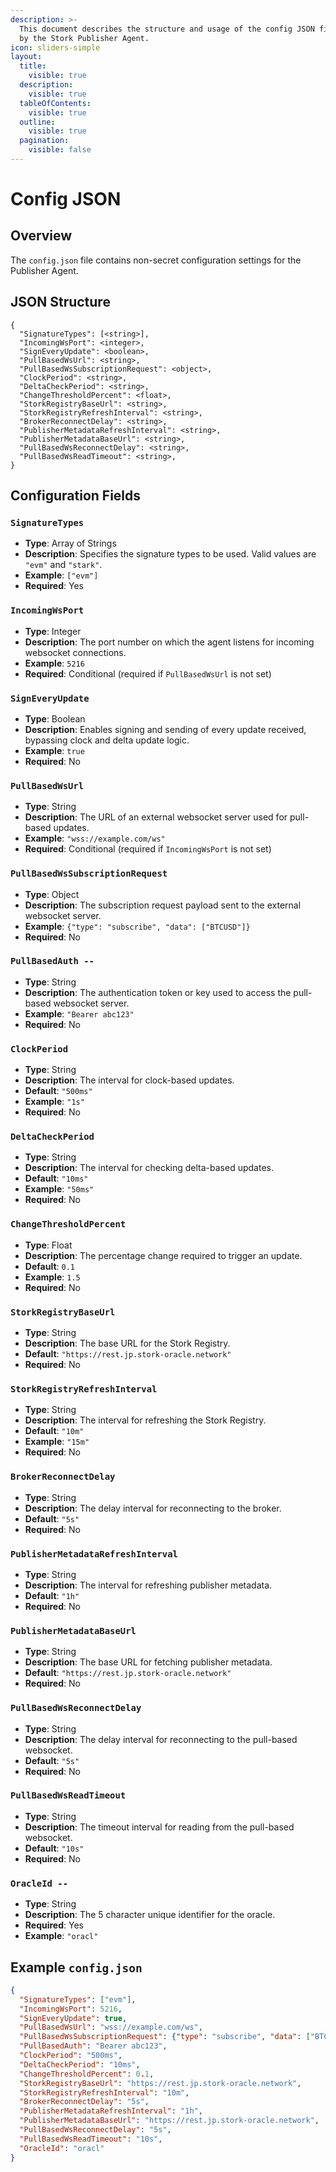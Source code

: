 ```yaml
---
description: >-
  This document describes the structure and usage of the config JSON file used
  by the Stork Publisher Agent.
icon: sliders-simple
layout:
  title:
    visible: true
  description:
    visible: true
  tableOfContents:
    visible: true
  outline:
    visible: true
  pagination:
    visible: false
---
```


# Config JSON

## Overview

The `config.json` file contains non-secret configuration settings for the Publisher Agent.

## JSON Structure

```
{
  "SignatureTypes": [<string>],
  "IncomingWsPort": <integer>,
  "SignEveryUpdate": <boolean>,
  "PullBasedWsUrl": <string>,
  "PullBasedWsSubscriptionRequest": <object>,
  "ClockPeriod": <string>,
  "DeltaCheckPeriod": <string>,
  "ChangeThresholdPercent": <float>,
  "StorkRegistryBaseUrl": <string>,
  "StorkRegistryRefreshInterval": <string>,
  "BrokerReconnectDelay": <string>,
  "PublisherMetadataRefreshInterval": <string>,
  "PublisherMetadataBaseUrl": <string>,
  "PullBasedWsReconnectDelay": <string>,
  "PullBasedWsReadTimeout": <string>,
}
```

## Configuration Fields

### **`SignatureTypes`**

* **Type**: Array of Strings
* **Description**: Specifies the signature types to be used. Valid values are `"evm"` and `"stark"`.
* **Example**: `["evm"]`
* **Required**: Yes

### **`IncomingWsPort`**

* **Type**: Integer
* **Description**: The port number on which the agent listens for incoming websocket connections.
* **Example**: `5216`
* **Required**: Conditional (required if `PullBasedWsUrl` is not set)

### **`SignEveryUpdate`**

* **Type**: Boolean
* **Description**: Enables signing and sending of every update received, bypassing clock and delta update logic.
* **Example**: `true`
* **Required**: No

### **`PullBasedWsUrl`**

* **Type**: String
* **Description**: The URL of an external websocket server used for pull-based updates.
* **Example**: `"wss://example.com/ws"`
* **Required**: Conditional (required if `IncomingWsPort` is not set)

### **`PullBasedWsSubscriptionRequest`**

* **Type**: Object
* **Description**: The subscription request payload sent to the external websocket server.
* **Example**: `{"type": "subscribe", "data": ["BTCUSD"]}`
* **Required**: No

### **`PullBasedAuth --`**

* **Type**: String
* **Description**: The authentication token or key used to access the pull-based websocket server.
* **Example**: `"Bearer abc123"`
* **Required**: No

### **`ClockPeriod`**

* **Type**: String
* **Description**: The interval for clock-based updates.
* **Default**: `"500ms"`
* **Example**: `"1s"`
* **Required**: No

### **`DeltaCheckPeriod`**

* **Type**: String
* **Description**: The interval for checking delta-based updates.
* **Default**: `"10ms"`
* **Example**: `"50ms"`
* **Required**: No

### **`ChangeThresholdPercent`**

* **Type**: Float
* **Description**: The percentage change required to trigger an update.
* **Default**: `0.1`
* **Example**: `1.5`
* **Required**: No

### **`StorkRegistryBaseUrl`**

* **Type**: String
* **Description**: The base URL for the Stork Registry.
* **Default**: `"https://rest.jp.stork-oracle.network"`
* **Required**: No

### **`StorkRegistryRefreshInterval`**

* **Type**: String
* **Description**: The interval for refreshing the Stork Registry.
* **Default**: `"10m"`
* **Example**: `"15m"`
* **Required**: No

### **`BrokerReconnectDelay`**

* **Type**: String
* **Description**: The delay interval for reconnecting to the broker.
* **Default**: `"5s"`
* **Required**: No

### **`PublisherMetadataRefreshInterval`**

* **Type**: String
* **Description**: The interval for refreshing publisher metadata.
* **Default**: `"1h"`
* **Required**: No

### **`PublisherMetadataBaseUrl`**

* **Type**: String
* **Description**: The base URL for fetching publisher metadata.
* **Default**: `"https://rest.jp.stork-oracle.network"`
* **Required**: No

### **`PullBasedWsReconnectDelay`**

* **Type**: String
* **Description**: The delay interval for reconnecting to the pull-based websocket.
* **Default**: `"5s"`
* **Required**: No

### **`PullBasedWsReadTimeout`**

* **Type**: String
* **Description**: The timeout interval for reading from the pull-based websocket.
* **Default**: `"10s"`
* **Required**: No

### **`OracleId --`**

* **Type**: String
* **Description**: The 5 character unique identifier for the oracle.
* **Required**: Yes
* **Example**: `"oracl"`

## Example `config.json`

```json
{
  "SignatureTypes": ["evm"],
  "IncomingWsPort": 5216,
  "SignEveryUpdate": true,
  "PullBasedWsUrl": "wss://example.com/ws",
  "PullBasedWsSubscriptionRequest": {"type": "subscribe", "data": ["BTCUSD"]},
  "PullBasedAuth": "Bearer abc123",
  "ClockPeriod": "500ms",
  "DeltaCheckPeriod": "10ms",
  "ChangeThresholdPercent": 0.1,
  "StorkRegistryBaseUrl": "https://rest.jp.stork-oracle.network",
  "StorkRegistryRefreshInterval": "10m",
  "BrokerReconnectDelay": "5s",
  "PublisherMetadataRefreshInterval": "1h",
  "PublisherMetadataBaseUrl": "https://rest.jp.stork-oracle.network",
  "PullBasedWsReconnectDelay": "5s",
  "PullBasedWsReadTimeout": "10s",
  "OracleId": "oracl"
}
```



